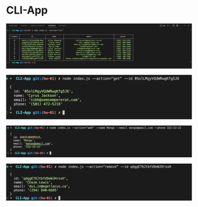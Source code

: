 # CLI-App

![Отримуємо і виводимо весь список контактів у вигляді таблиці](img/screen1.png)

![Отримуємо контакт по id і виводимо у консоль об'єкт контакту або null, якщо контакту з таким id не існує.](img/screen2.png)

![# Додаємо контакт та виводимо в консоль об'єкт новоствореного контакту](img/screen3.png)

![# Видаляємо контакт та виводимо в консоль об'єкт видаленого контакту або null, якщо контакту з таким id не існує.](img/screen4.png)